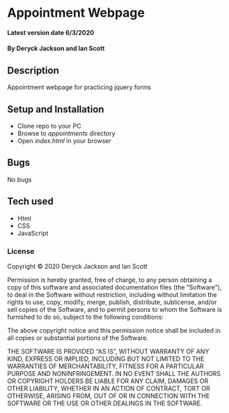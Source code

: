 # Appointment Webpage

#### Latest version date 6/3/2020

#### By Deryck Jackson and Ian Scott

## Description

Appointment webpage for practicing jquery forms

## Setup and Installation

* Clone repo to your PC
* Browse to _appointments_ directory
* Open _index.html_ in your browser

## Bugs

No bugs

## Tech used

* Html
* CSS
* JavaScript

### License

Copyright © 2020 Deryck Jackson and Ian Scott

Permission is hereby granted, free of charge, to any person obtaining a copy of this software and associated documentation files (the “Software”), to deal in the Software without restriction, including without limitation the rights to use, copy, modify, merge, publish, distribute, sublicense, and/or sell copies of the Software, and to permit persons to whom the Software is furnished to do so, subject to the following conditions:

The above copyright notice and this permission notice shall be included in all copies or substantial portions of the Software.

THE SOFTWARE IS PROVIDED “AS IS”, WITHOUT WARRANTY OF ANY KIND, EXPRESS OR IMPLIED, INCLUDING BUT NOT LIMITED TO THE WARRANTIES OF MERCHANTABILITY, FITNESS FOR A PARTICULAR PURPOSE AND NONINFRINGEMENT. IN NO EVENT SHALL THE AUTHORS OR COPYRIGHT HOLDERS BE LIABLE FOR ANY CLAIM, DAMAGES OR OTHER LIABILITY, WHETHER IN AN ACTION OF CONTRACT, TORT OR OTHERWISE, ARISING FROM, OUT OF OR IN CONNECTION WITH THE SOFTWARE OR THE USE OR OTHER DEALINGS IN THE SOFTWARE.